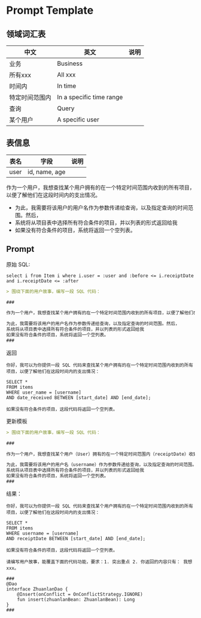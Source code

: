 # Prompt Template

## 领域词汇表

| 中文      | 英文                       | 说明 |
|---------|--------------------------|----|
| 业务      | Business                 |    |
| 所有xxx   | All xxx                  |    |
| 时间内     | In time                  |    |
| 特定时间范围内 | In a specific time range |    |
| 查询      | Query                    |    |
| 某个用户    | A specific user          |    |

## 表信息

| 表名   | 字段            | 说明 |
|------|---------------|----|
| user | id, name, age |    |


作为一个用户，我想查找某个用户拥有的在一个特定时间范围内收到的所有项目，以便了解他们在这段时间内的支出情况。

- 为此，我需要将该用户的用户名作为参数传递给查询，以及指定查询的时间范围。然后，
- 系统将从项目表中选择所有符合条件的项目，并以列表的形式返回给我
- 如果没有符合条件的项目，系统将返回一个空列表。


## Prompt

原始 SQL:

```sqlite
select i from Item i where i.user = :user and :before <= i.receiptDate and i.receiptDate <= :after
```

```markdown
> 围绕下面的用户故事，编写一段 SQL 代码： 

###

作为一个用户，我想查找某个用户拥有的在一个特定时间范围内收到的所有项目，以便了解他们在这段时间内的支出情况。

为此，我需要将该用户的用户名作为参数传递给查询，以及指定查询的时间范围。然后，
系统将从项目表中选择所有符合条件的项目，并以列表的形式返回给我
如果没有符合条件的项目，系统将返回一个空列表。
###
```

返回

```
你好，我可以为你提供一段 SQL 代码来查找某个用户拥有的在一个特定时间范围内收到的所有项目，以便了解他们在这段时间内的支出情况：

SELECT *
FROM items
WHERE user_name = [username]
AND date_received BETWEEN [start_date] AND [end_date];

如果没有符合条件的项目，这段代码将返回一个空列表。
```

更新模板

```markdown
> 围绕下面的用户故事，编写一段 SQL 代码： 

###

作为一个用户，我想查找某个用户（User）拥有的在一个特定时间范围内（receiptDate）收到的所有项目（Item），以便了解他们在这段时间内的支出情况。

为此，我需要将该用户的用户名（username）作为参数传递给查询，以及指定查询的时间范围。然后，
系统将从项目表中选择所有符合条件的项目，并以列表的形式返回给我
如果没有符合条件的项目，系统将返回一个空列表。
###
```

结果：

```
你好，我可以为你提供一段 SQL 代码来查找某个用户拥有的在一个特定时间范围内收到的所有项目，以便了解他们在这段时间内的支出情况：

SELECT * 
FROM items 
WHERE username = [username] 
AND receiptDate BETWEEN [start_date] AND [end_date];

如果没有符合条件的项目，这段代码将返回一个空列表。
```


```
请编写用户故事，能覆盖下面的代码功能，要求：1. 突出重点 2. 你返回的内容只有： 我想 xxx。

###
@Dao
interface ZhuanlanDao {
    @Insert(onConflict = OnConflictStrategy.IGNORE)
    fun insert(zhuanlanBean: ZhuanlanBean): Long
}
###
```
